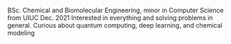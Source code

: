 BSc. Chemical and Biomolecular Engineering, minor in Computer Science from UIUC Dec. 2021
Interested in everything and solving problems in general. Curious about quantum computing, deep learning, and chemical modeling
